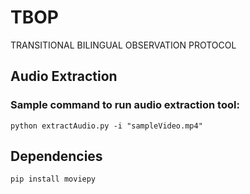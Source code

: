 # TBOP
TRANSITIONAL BILINGUAL OBSERVATION PROTOCOL


## Audio Extraction

### Sample command to run audio extraction tool:

``` python extractAudio.py -i "sampleVideo.mp4" ```


## Dependencies

```
pip install moviepy
```
